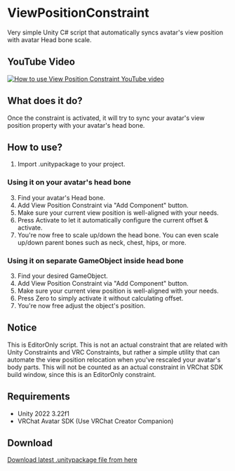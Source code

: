 # ViewPositionConstraint
Very simple Unity C# script that automatically syncs avatar's view position with avatar Head bone scale.

## YouTube Video
[![How to use View Position Constraint YouTube video](https://img.youtube.com/vi/NkRkjRGp6bM/0.jpg)](https://www.youtube.com/watch?v=NkRkjRGp6bM)

## What does it do?
Once the constraint is activated, it will try to sync your avatar's view position property with your avatar's head bone.

## How to use?
1. Import .unitypackage to your project.
### Using it on your avatar's head bone
3. Find your avatar's Head bone.
4. Add View Position Constraint via "Add Component" button.
5. Make sure your current view position is well-aligned with your needs.
6. Press Activate to let it automatically configure the current offset & activate.
7. You're now free to scale up/down the head bone. You can even scale up/down parent bones such as neck, chest, hips, or more.
### Using it on separate GameObject inside head bone
3. Find your desired GameObject.
4. Add View Position Constraint via "Add Component" button.
5. Make sure your current view position is well-aligned with your needs.
6. Press Zero to simply activate it without calculating offset.
7. You're now free adjust the object's position.

## Notice
This is EditorOnly script. This is not an actual constraint that are related with Unity Constraints and VRC Constraints, but rather a simple utility that can automate the view position relocation when you've rescaled your avatar's body parts.
This will not be counted as an actual constraint in VRChat SDK build window, since this is an EditorOnly constraint.

## Requirements
- Unity 2022 3.22f1
- VRChat Avatar SDK (Use VRChat Creator Companion)

## Download
[Download latest .unitypackage file from here](https://github.com/github-harunadev/ViewPositionConstraint/releases)
